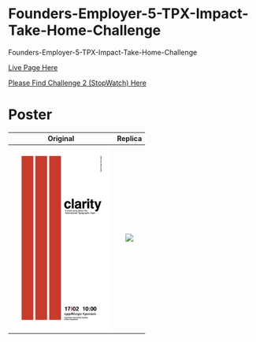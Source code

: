 # Founders-Employer-5-TPX-Impact-Take-Home-Challenge
Founders-Employer-5-TPX-Impact-Take-Home-Challenge

[Live Page Here](https://surpun.github.io/Founders-Employer-5-TPX-Impact-Take-Home-Challenge/)

[Please Find Challenge 2 (StopWatch) Here](https://github.com/SurPun/Founders-Employer-5-TPX-Impact-Take-Home-Challenge-2)

# Poster

Original                                  |  Replica
:----------------------------------------:|:----------------------------------------:
<img src="Comparison.jpg" width="200" />  | <img src="https://user-images.githubusercontent.com/99582373/180327861-15f32b9b-bda2-4dba-98ab-db6c97c44328.png" width="200" />
